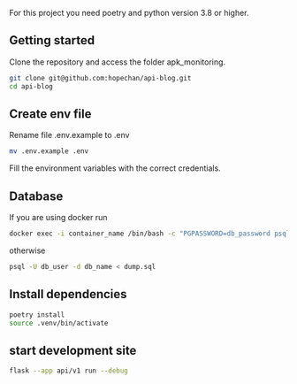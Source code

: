 For this project you need poetry and python version 3.8 or higher.

## Getting started

Clone the repository and access the folder apk_monitoring.

```bash
git clone git@github.com:hopechan/api-blog.git
cd api-blog
```

## Create env file
Rename file .env.example to .env

```bash
mv .env.example .env
```

Fill the environment variables with the correct credentials.

## Database
If you are using docker run
```bash
docker exec -i container_name /bin/bash -c "PGPASSWORD=db_password psql -U db_user -d db_name < dump.sql"     
```

otherwise
```bash
psql -U db_user -d db_name < dump.sql
```

## Install dependencies

```bash
poetry install
source .venv/bin/activate
```

## start development site
```bash
flask --app api/v1 run --debug
```